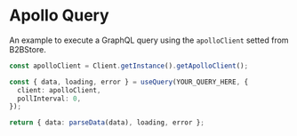 # Apollo Query

An example to execute a GraphQL query using the `apolloClient` setted from B2BStore.

```ts
const apolloClient = Client.getInstance().getApolloClient();

const { data, loading, error } = useQuery(YOUR_QUERY_HERE, {
  client: apolloClient,
  pollInterval: 0,
});

return { data: parseData(data), loading, error };
```
